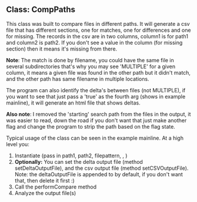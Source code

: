 ## Class: CompPaths 
This class was built to compare files in different paths.  It will generate a csv file that has different sections, one for matches, one for differences and one for missing.  The records in the csv are in two columns, column1 is for path1 and column2 is path2.  If you don't see a value in the column (for missing section) then it means it's missing from there.

**Note**: The match is done by filename, you could have the same file in several subdirectories that's why you may see 'MULTIPLE' for a given column, it means a given file was found in the other path but it didn't match, and the other path has same filename in multiple locations.  

The program can also identify the delta's between files (not MULTIPLE), if you want to see that just pass a 'true' as the fourth arg (shows in example mainline), it will generate an html file that shows deltas.

**Also note**: I removed the 'starting' search path from the files in the output, it was easier to read, down the road if you don't want that just make another flag and change the program to strip the path based on the flag state.

Typical usage of the class can be seen in the example mainline.  At a high level you:
1. Instantiate (pass in path1, path2, filepattern, <flagToWriteDeltas>, <debugFlag>)
2. **Optionally:** You can set the delta output file (method setDeltaOutputFile), and the csv output file (method setCSVOutputFile).  Note: the deltaOutputFile is appended to by default, if you don't want that, then delete it first :)
3. Call the performCompare method
4. Analyze the output file(s) 